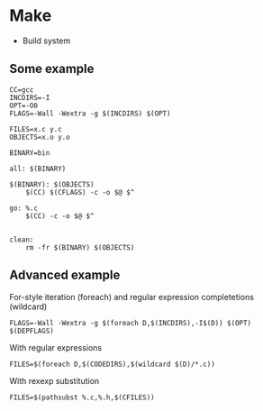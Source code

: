 # Make

* Build system

## Some example


```
CC=gcc
INCDIRS=-I
OPT=-O0
FLAGS=-Wall -Wextra -g $(INCDIRS) $(OPT)

FILES=x.c y.c
OBJECTS=x.o y.o

BINARY=bin

all: $(BINARY)

$(BINARY): $(OBJECTS)
    $(CC) $(CFLAGS) -c -o $@ $^

go: %.c
    $(CC) -c -o $@ $^


clean:
    rm -fr $(BINARY) $(OBJECTS)
```

## Advanced example

For-style iteration (foreach) and regular expression completetions (wildcard)
```
FLAGS=-Wall -Wextra -g $(foreach D,$(INCDIRS),-I$(D)) $(OPT) $(DEPFLAGS)
```
With regular expressions
```
FILES=$(foreach D,$(CODEDIRS),$(wildcard $(D)/*.c))
```
With rexexp substitution
```
FILES=$(pathsubst %.c,%.h,$(CFILES))
```
